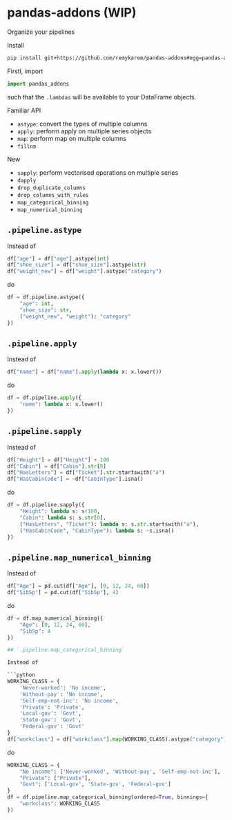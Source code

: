 # pandas-addons (WIP)

Organize your pipelines

Install

```bash
pip install git+https://github.com/remykarem/pandas-addons#egg=pandas-addons
```

Firstl, import

```python
import pandas_addons
```

such that the `.lambdas` will be available to your DataFrame objects.

Familiar API

* `astype`: convert the types of multiple columns
* `apply`: perform apply on multiple series objects
* `map`: perform map on multiple columns
* `fillna`

New

* `sapply`: perform vectorised operations on multiple series
* `dapply`
* `drop_duplicate_columns`
* `drop_columns_with_rules`
* `map_categorical_binning`
* `map_numerical_binning`

## `.pipeline.astype`

Instead of

```python
df["age"] = df["age"].astype(int)
df["shoe_size"] = df["shoe_size"].astype(str)
df["weight_new"] = df["weight"].astype("category")
```

do

```python
df = df.pipeline.astype({
    "age": int,
    "shoe_size": str,
    ("weight_new", "weight"): "category"
})
```

## `.pipeline.apply`

Instead of

```python
df["name"] = df["name"].apply(lambda x: x.lower())
```

do

```python
df = df.pipeline.apply({
    "name": lambda x: x.lower()
})
```

## `.pipeline.sapply`

Instead of

```python
df["Height"] = df["Height"] + 100
df["Cabin"] = df["Cabin"].str[0]
df["HasLetters"] = df["Ticket"].str.startswith("a")
df["HasCabinCode"] = ~df["CabinType"].isna()
```
do

```python
df = df.pipeline.sapply({
    "Height": lambda s: s+100,
    "Cabin": lambda s: s.str[0],
    ("HasLetters", "Ticket"): lambda s: s.str.startswith("a"),
    ("HasCabinCode", "CabinType"): lambda s: ~s.isna()
})
```

## `.pipeline.map_numerical_binning`

Instead of

```python
df["Age"] = pd.cut(df["Age"], [0, 12, 24, 60])
df["SibSp"] = pd.cut(df["SibSp"], 4)
```

do

```python
df = df.map_numerical_binning({
    "Age": [0, 12, 24, 60],
    "SibSp": 4
})

## `.pipeline.map_categorical_binning`

Instead of

```python
WORKING_CLASS = {
    'Never-worked': 'No income',
    'Without-pay': 'No income',
    'Self-emp-not-inc': 'No income',
    'Private': 'Private',
    'Local-gov': 'Govt',
    'State-gov': 'Govt',
    'Federal-gov': 'Govt'
}
df["workclass"] = df["workclass"].map(WORKING_CLASS).astype("category")
```

do

```python
WORKING_CLASS = {
    "No income": ['Never-worked', 'Without-pay', 'Self-emp-not-inc'],
    "Private": ["Private"],
    "Govt": ['Local-gov', 'State-gov', 'Federal-gov']
}
df = df.pipeline.map_categorical_binning(ordered=True, binnings={
    "workclass": WORKING_CLASS
})
```
